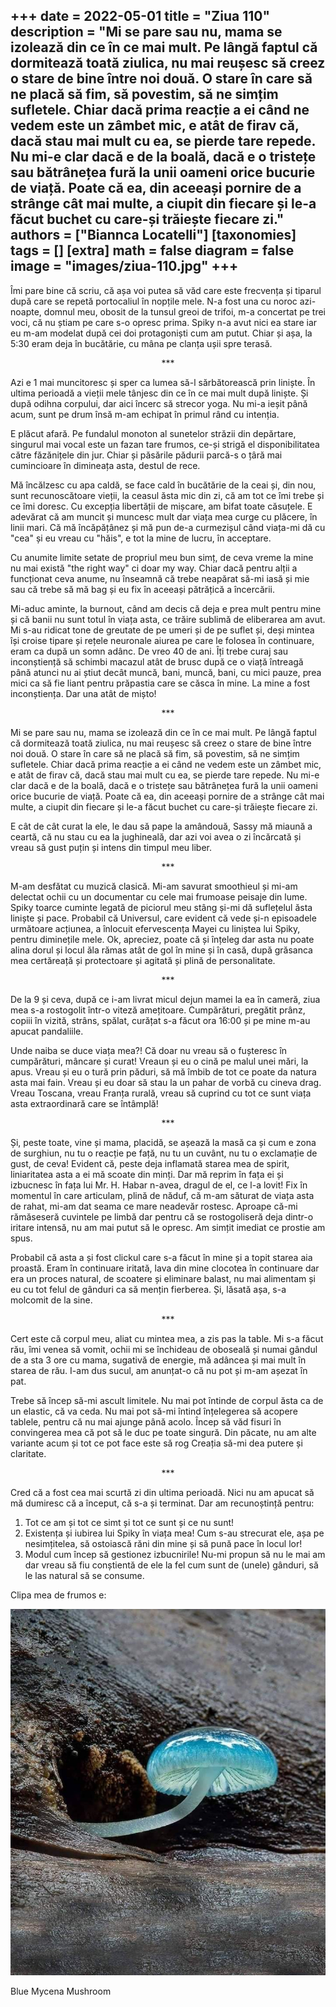 
+++
date = 2022-05-01
title = "Ziua 110"
description = "Mi se pare sau nu, mama se izolează din ce în ce mai mult. Pe lângă faptul că dormitează toată ziulica, nu mai reușesc să creez o stare de bine între noi două. O stare în care să ne placă să fim, să povestim, să ne simțim sufletele. Chiar dacă prima reacție a ei când ne vedem este un zâmbet mic, e atât de firav că, dacă stau mai mult cu ea, se pierde tare repede. Nu mi-e clar dacă e de la boală, dacă e o tristețe sau bătrânețea fură la unii oameni orice bucurie de viață. Poate că ea, din aceeași pornire de a strânge cât mai multe, a ciupit din fiecare și le-a făcut buchet cu care-și trăiește fiecare zi."
authors = ["Biannca Locatelli"]
[taxonomies]
tags = []
[extra]
math = false
diagram = false
image = "images/ziua-110.jpg"
+++
---

Îmi pare bine că scriu, că așa voi putea să văd care este frecvența și tiparul după care se repetă portocaliul în nopțile mele. N-a fost una cu noroc azi-noapte, domnul meu, obosit de la tunsul greoi de trifoi, m-a concertat pe trei voci, că nu știam pe care s-o opresc prima. Spiky n-a avut nici ea stare iar eu m-am modelat după cei doi protagoniști cum am putut. Chiar și așa, la 5:30 eram deja în bucătărie, cu mâna pe clanța ușii spre terasă.

<p style="text-align: center;">***</p>

Azi e 1 mai muncitoresc și sper ca lumea să-l sărbătorească prin liniște. În ultima perioadă a vieții mele tânjesc din ce în ce mai mult după liniște. Și după odihna corpului, dar aici încerc să strecor yoga. Nu mi-a ieșit până acum, sunt pe drum însă m-am echipat în primul rând cu intenția.

E plăcut afară. Pe fundalul monoton al sunetelor străzii din depărtare, singurul mai vocal este un fazan tare frumos, ce-și strigă el disponibilitatea către făzănițele din jur. Chiar și păsările pădurii parcă-s o țâră mai cumincioare în dimineața asta, destul de rece.

Mă încălzesc cu apa caldă, se face cald în bucătărie de la ceai și, din nou, sunt recunoscătoare vieții, la ceasul ăsta mic din zi, că am tot ce îmi trebe și ce îmi doresc. Cu excepția libertății de mișcare, am bifat toate căsuțele. E adevărat că am muncit și muncesc mult dar viața mea curge cu plăcere, în linii mari. Că mă încăpățânez și mă pun de-a curmezișul când viața-mi dă cu "cea" și eu vreau cu "hăis", e tot la mine de lucru, în acceptare.

Cu anumite limite setate de propriul meu bun simț, de ceva vreme la mine nu mai există "the right way" ci doar my way. Chiar dacă pentru alții a funcționat ceva anume, nu înseamnă că trebe neapărat să-mi iasă și mie sau că trebe să mă bag și eu fix în aceeași pătrățică a încercării.

Mi-aduc aminte, la burnout, când am decis că deja e prea mult pentru mine și că banii nu sunt totul în viața asta, ce trăire sublimă de eliberarea am avut. Mi s-au ridicat tone de greutate de pe umeri și de pe suflet și, deși mintea își croise tipare și rețele neuronale aiurea pe care le folosea în continuare, eram ca după un somn adânc. De vreo 40 de ani. Îți trebe curaj sau inconștiență să schimbi macazul atât de brusc după ce o viață întreagă până atunci nu ai știut decât muncă, bani, muncă, bani, cu mici pauze, prea mici ca să fie liant pentru prăpastia care se căsca în mine. La mine a fost inconștiența. Dar una atât de mișto!

<p style="text-align: center;">***</p>

Mi se pare sau nu, mama se izolează din ce în ce mai mult. Pe lângă faptul că dormitează toată ziulica, nu mai reușesc să creez o stare de bine între noi două. O stare în care să ne placă să fim, să povestim, să ne simțim sufletele. Chiar dacă prima reacție a ei când ne vedem este un zâmbet mic, e atât de firav că, dacă stau mai mult cu ea, se pierde tare repede. Nu mi-e clar dacă e de la boală, dacă e o tristețe sau bătrânețea fură la unii oameni orice bucurie de viață. Poate că ea, din aceeași pornire de a strânge cât mai multe, a ciupit din fiecare și le-a făcut buchet cu care-și trăiește fiecare zi.

E cât de cât curat la ele, le dau să pape la amândouă, Sassy mă miaună a ceartă, că nu stau cu ea la jughineală, dar azi voi avea o zi încărcată și vreau să gust puțin și intens din timpul meu liber.

<p style="text-align: center;">***</p>

M-am desfătat cu muzică clasică. Mi-am savurat smoothieul și mi-am delectat ochii cu un documentar cu cele mai frumoase peisaje din lume. Spiky toarce cuminte legată de piciorul meu stâng și-mi dă suflețelul ăsta liniște și pace. Probabil că Universul, care evident că vede și-n episoadele următoare acțiunea, a înlocuit efervescența Mayei cu liniștea lui Spiky, pentru diminețile mele. Ok, apreciez, poate că și înțeleg dar asta nu poate alina dorul și locul ăla rămas atât de gol în mine și în casă, după grăsanca mea certăreață și protectoare și agitată și plină de personalitate.

<p style="text-align: center;">***</p>

De la 9 și ceva, după ce i-am livrat micul dejun mamei la ea în cameră, ziua mea s-a rostogolit într-o viteză amețitoare. Cumpărături, pregătit prânz, copiii în vizită, strâns, spălat, curățat s-a făcut ora 16:00 și pe mine m-au apucat pandaliile.

Unde naiba se duce viața mea?! Că doar nu vreau să o fușteresc în cumpărături, mâncare și curat! Vreaun și eu o cină pe malul unei mări, la apus. Vreau și eu o tură prin păduri, să mă îmbib de tot ce poate da natura asta mai fain. Vreau și eu doar să stau la un pahar de vorbă cu cineva drag. Vreau Toscana, vreau Franța rurală, vreau să cuprind cu tot ce sunt viața asta extraordinară care se întâmplă!

<p style="text-align: center;">***</p>

Și, peste toate, vine și mama, placidă, se așează la masă ca și cum e zona de surghiun, nu tu o reacție pe față, nu tu un cuvânt, nu tu o exclamație de gust, de ceva! Evident că, peste deja inflamată starea mea de spirit, liniaritatea asta a ei mă scoate din minți. Dar mă reprim în fața ei și izbucnesc în fața lui Mr. H. Habar n-avea, dragul de el, ce l-a lovit! Fix în momentul în care articulam, plină de năduf, că m-am săturat de viața asta de rahat, mi-am dat seama ce mare neadevăr rostesc. Aproape că-mi rămăseseră cuvintele pe limbă dar pentru că se rostogoliseră deja dintr-o iritare intensă, nu am mai putut să le opresc. Am simțit imediat ce prostie am spus.

Probabil că asta a și fost clickul care s-a făcut în mine și a topit starea aia proastă. Eram în continuare iritată, lava din mine clocotea în continuare dar era un proces natural, de scoatere și eliminare balast, nu mai alimentam și eu cu tot felul de gânduri ca să mențin fierberea. Și, lăsată așa, s-a molcomit de la sine.

<p style="text-align: center;">***</p>

Cert este că corpul meu, aliat cu mintea mea, a zis pas la table. Mi s-a făcut rău, îmi venea să vomit, ochii mi se închideau de oboseală și numai gândul de a sta 3 ore cu mama, sugativă de energie, mă adâncea și mai mult în starea de rău. I-am dus sucul, am anunțat-o că nu pot și m-am așezat în pat.

Trebe să încep să-mi ascult limitele. Nu mai pot întinde de corpul ăsta ca de un elastic, că va ceda. Nu mai pot să-mi întind înțelegerea să acopere tablele, pentru că nu mai ajunge până acolo. Încep să văd fisuri în convingerea mea că pot să le duc pe toate singură. Din păcate, nu am alte variante acum și tot ce pot face este să rog Creația să-mi dea putere și claritate.

<p style="text-align: center;">***</p>

Cred că a fost cea mai scurtă zi din ultima perioadă. Nici nu am apucat să mă dumiresc că a început, că s-a și terminat. Dar am recunoștință pentru:
1. Tot ce am și tot ce simt și tot ce sunt și ce nu sunt!
2. Existența și iubirea lui Spiky în viața mea! Cum s-au strecurat ele, așa pe nesimțitelea, să ostoiască răni din mine și să pună pace în locul lor!
3. Modul cum încep să gestionez izbucnirile! Nu-mi propun să nu le mai am dar vreau să fiu conștientă de ele la fel cum sunt de (unele) gânduri, să le las natural să se consume.

Clipa mea de frumos e:

<div class="flex justify-center">
  <img src="images/110.jpeg" />
</div>

Blue Mycena Mushroom
